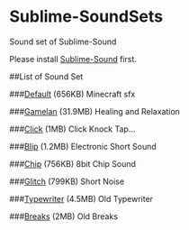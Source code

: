 Sublime-SoundSets
=================

Sound set of Sublime-Sound

Please install [Sublime-Sound](https://github.com/airtoxin/Sublime-Sound) first.

##List of Sound Set

###[Default](https://github.com/airtoxin/Sublime-SoundSets/blob/master/Default.tar.gz?raw=true) (656KB)
Minecraft sfx

###[Gamelan](https://github.com/airtoxin/Sublime-SoundSets/blob/master/Gamelan.tar.gz?raw=true) (31.9MB)
Healing and Relaxation

###[Click](https://github.com/airtoxin/Sublime-SoundSets/blob/master/Click.tar.gz?raw=true) (1MB)
Click Knock Tap...

###[Blip](https://github.com/airtoxin/Sublime-SoundSets/blob/master/Blip.tar.gz?raw=true) (1.2MB)
Electronic Short Sound

###[Chip](https://github.com/airtoxin/Sublime-SoundSets/blob/master/Chip.tar.gz?raw=true) (756KB)
8bit Chip Sound

###[Glitch](https://github.com/airtoxin/Sublime-SoundSets/blob/master/Glitch.tar.gz?raw=true) (799KB)
Short Noise

###[Typewriter](https://github.com/airtoxin/Sublime-SoundSets/blob/master/Typewriter.tar.gz?raw=true) (4.5MB)
Old Typewriter

###[Breaks](https://github.com/airtoxin/Sublime-SoundSets/blob/master/Breaks.tar.gz?raw=true) (2MB)
Old Breaks
